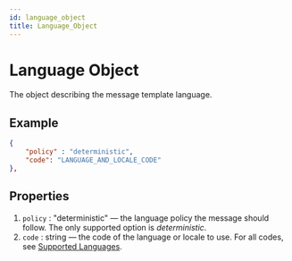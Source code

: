 ```yaml
---
id: language_object
title: Language_Object
---
```


# Language Object
The object describing the message template language.

## Example
```json
{
    "policy" : "deterministic",
    "code": "LANGUAGE_AND_LOCALE_CODE"
},
```

## Properties
1. `policy` : "deterministic" — the language policy the message should follow. The only supported option is *deterministic*.
2. `code` : string — the code of the language or locale to use. For all codes, see [Supported Languages](https://developers.facebook.com/docs/whatsapp/api/messages/message-templates#supported-languages).
